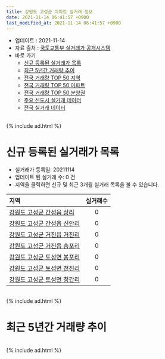 ```yaml
---
title: 강원도 고성군 아파트 실거래 정보
date: 2021-11-14 06:41:57 +0900
last_modified_at: 2021-11-14 06:41:57 +0900
---
```


* 업데이트 : 2021-11-14
* 자료 출처 : [국토교통부 실거래가 공개시스템](http://rt.molit.go.kr)
* 바로 가기
    * [신규 등록된 실거래가 목록](#신규-등록된-실거래가-목록)
    * [최근 5년간 거래량 추이](#최근-5년간-거래량-추이)
    * [전국 거래량 TOP 50 지역](https://inasie.github.io/apt-trade-info/최근-3개월-전국에서-가장-거래가-많이-발생한-지역)
    * [전국 거래량 TOP 50 아파트](https://inasie.github.io/apt-trade-info/최근-3개월-전국에서-가장-거래가-많이-발생한-아파트)
    * [전국 거래량 TOP 50 분양권](https://inasie.github.io/apt-trade-info/최근-3개월-전국에서-가장-거래가-많이-발생한-분양권)
    * [주요 신도시 실거래 데이터](https://inasie.github.io/apt-trade-info/주요-신도시)
    * [전국 실거래 데이터](https://inasie.github.io/apt-trade-info/전국)

<br>
{% include ad.html %}
<br>

# 신규 등록된 실거래가 목록
* 실거래가 등록일: 20211114
* 업데이트 된 실거래 수: 0 건
* 지역을 클릭하면 신규 및 최근 3개월 실거래 목록을 볼 수 있습니다.


|지역|실거래수|
|:---|:---:|
|[강원도 고성군 간성읍 상리](https://inasie.github.io/apt-trade-info/강원도-고성군-간성읍-상리)|0|
|[강원도 고성군 간성읍 신안리](https://inasie.github.io/apt-trade-info/강원도-고성군-간성읍-신안리)|0|
|[강원도 고성군 거진읍 거진리](https://inasie.github.io/apt-trade-info/강원도-고성군-거진읍-거진리)|0|
|[강원도 고성군 거진읍 송포리](https://inasie.github.io/apt-trade-info/강원도-고성군-거진읍-송포리)|0|
|[강원도 고성군 토성면 봉포리](https://inasie.github.io/apt-trade-info/강원도-고성군-토성면-봉포리)|0|
|[강원도 고성군 토성면 천진리](https://inasie.github.io/apt-trade-info/강원도-고성군-토성면-천진리)|0|
|[강원도 고성군 토성면 청간리](https://inasie.github.io/apt-trade-info/강원도-고성군-토성면-청간리)|0|


<br>
{% include ad.html %}
<br>

# 최근 5년간 거래량 추이


<div style="width:100%;">
    <canvas id="deal_progress" height="200"></canvas>
</div>

<script>
new Chart(document.getElementById("deal_progress"), {
    type: 'line',
    data: {
        labels: ['201611','201612','201701','201702','201703','201704','201705','201706','201707','201708','201709','201710','201711','201712','201801','201802','201803','201804','201805','201806','201807','201808','201809','201810','201811','201812','201901','201902','201903','201904','201905','201906','201907','201908','201909','201910','201911','201912','202001','202002','202003','202004','202005','202006','202007','202008','202009','202010','202011','202012','202101','202102','202103','202104','202105','202106','202107','202108','202109','202110','202111'],
        datasets: [{
            label: '매매',
            pointRadius: 1,
            data: [10, 6, 8, 18, 16, 8, 11, 12, 12, 9, 9, 12, 11, 6, 30, 20, 17, 11, 15, 13, 13, 6, 13, 20, 12, 12, 9, 8, 13, 9, 12, 8, 21, 16, 14, 14, 10, 134, 9, 21, 21, 16, 20, 46, 25, 24, 22, 31, 21, 27, 32, 63, 56, 184, 101, 44, 20, 29, 36, 31, 4],
            borderColor: "rgba(255, 201, 14, 1)",
            backgroundColor: "rgba(255, 201, 14, 0.5)",
            fill: false,
            lineTension: 0
        },{
            label: '전월세',
            pointRadius: 1,
            data: [6, 7, 6, 15, 6, 20, 9, 5, 3, 6, 7, 5, 4, 6, 9, 9, 6, 15, 7, 6, 4, 4, 3, 4, 3, 9, 6, 17, 6, 17, 5, 3, 7, 0, 5, 3, 1, 6, 11, 7, 8, 5, 4, 7, 16, 13, 8, 5, 4, 7, 6, 8, 5, 12, 7, 9, 16, 11, 14, 10, 3],
            borderColor: "rgba(0, 141, 185, 1)",
            backgroundColor: "rgba(0, 141, 185, 0.5)",
            fill: false,
            lineTension: 0
        }
        ]
    },
    options: {
        responsive: true,
        title: {
            display: false
        },
        tooltips: {
            mode: 'index',
            intersect: false
        },
        hover: {
            mode: 'nearest',
            intersect: true
        },
        scales: {
            xAxes: [{
                display: true,
                scaleLabel: {
                    display: true,
                    labelString: '년/월'
                }
            }],
            yAxes: [{
                display: true,
                ticks: {
                    suggestedMin: 0,
                },
                scaleLabel: {
                    display: true,
                    labelString: '실거래 수'
                }
            }]
        }
    }
});

</script>


<br>
{% include ad.html %}
<br>


